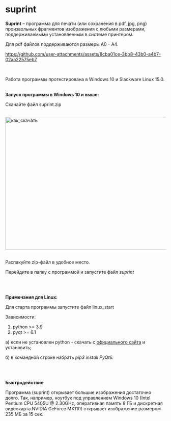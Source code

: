 # suprint 

**Suprint** – программа для печати (или сохранения в pdf, jpg, png) произвольных фрагментов изображения с любыми размерами, поддерживаемыми установленным в системе принтером.

Для pdf  файлов поддерживаются размеры А0 - А4.
<br>

https://github.com/user-attachments/assets/8cba01ce-3bb8-43b0-a4b7-02aa22575eb7

<br>

Работа программы протестирована в Windows 10 и Slackware Linux 15.0.
<br>
<br>

**Запуск программы в Windows 10 и выше:**

Скачайте файл suprint.zip
<br>
<br>

<img width="552" height="416" alt="как_скачать" src="https://github.com/user-attachments/assets/e119ab05-4921-4643-9aa9-893eee9345be" />


<br>
<br>

Распакуйте zip-файл в удобное место. 

Перейдите в папку с программой и запустите файл *suprint*

<br>
<br>

**Примечания для Linux:**

Для старта программы запустите файл linux_start

Зависимости:
1. python >= 3.9
2. pyqt >= 6.1

а) если не установлен python - скачать с [официального сайта](https://www.python.org/downloads/) и установить;

б) в командной строке набрать *pip3 install PyQt6.*

<br>
<br>

**Быстродействие**

Программа (suprint) открывает большие изображения достаточно долго.
Так, например, ноутбук под управлением Windows 10 (Intel Pentium CPU 5405U @ 2.30GHz, оперативная память 8 ГБ и дискретная видеокарта NVIDIA GeForce MX110) открывает изображение размером 235 МБ за 15 сек.
